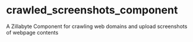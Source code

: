 crawled_screenshots_component
=============================

A Zillabyte Component for crawling web domains and upload screenshots of webpage contents
